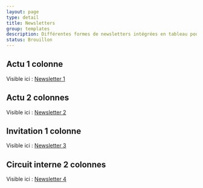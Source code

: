 ```yaml
---
layout: page
type: detail
title: Newsletters
group: templates
description: Différentes formes de newsletters intégrées en tableau pour une meilleure compatibilité.
status: Brouillon
---
```


## Actu 1 colonne

<p>Visible ici : <a href="../variations/newsletters/newsletter_1.html" target="_blank">Newsletter 1</a></p>



## Actu 2 colonnes

<p>Visible ici : <a href="../variations/newsletters/newsletter_2.html" target="_blank">Newsletter 2</a></p>



## Invitation 1 colonne

<p>Visible ici : <a href="../variations/newsletters/newsletter_3.html" target="_blank">Newsletter 3</a></p>



## Circuit interne 2 colonnes

<p>Visible ici : <a href="../variations/newsletters/newsletter_4.html" target="_blank">Newsletter 4</a></p>
